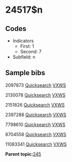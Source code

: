 # 24517$n

## Codes

-   Indicators
    -   First: 1
    -   Second: 7
-   Subfield: n

## Sample bibs

2097873 [Quicksearch](https://search.library.yale.edu/catalog/2097873) [VXWS](http://prodorbis.library.yale.edu:7014/vxws/GetHoldingsService?bibId=2097873)

2130078 [Quicksearch](https://search.library.yale.edu/catalog/2130078) [VXWS](http://prodorbis.library.yale.edu:7014/vxws/GetHoldingsService?bibId=2130078)

2151826 [Quicksearch](https://search.library.yale.edu/catalog/2151826) [VXWS](http://prodorbis.library.yale.edu:7014/vxws/GetHoldingsService?bibId=2151826)

2397288 [Quicksearch](https://search.library.yale.edu/catalog/2397288) [VXWS](http://prodorbis.library.yale.edu:7014/vxws/GetHoldingsService?bibId=2397288)

7798610 [Quicksearch](https://search.library.yale.edu/catalog/7798610) [VXWS](http://prodorbis.library.yale.edu:7014/vxws/GetHoldingsService?bibId=7798610)

8704558 [Quicksearch](https://search.library.yale.edu/catalog/8704558) [VXWS](http://prodorbis.library.yale.edu:7014/vxws/GetHoldingsService?bibId=8704558)

11083341 [Quicksearch](https://search.library.yale.edu/catalog/11083341) [VXWS](http://prodorbis.library.yale.edu:7014/vxws/GetHoldingsService?bibId=11083341)

**Parent topic:**[245](../../tags/245/245.md)

